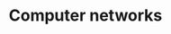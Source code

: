 ---
title: Computer networks
longTitle: 'Computer networks'
tags:
- gccommon
french:
- "[[Reseau informatique]]"
narrowerTerm:
- "[[Internet]]"
- "[[Intranets]]"
relatedTerm:
- "[[Computer crime]]"
usedFor:
- "[[Electronic networks]]"
- "[[LANs]]"
- "[[Local area networks]]"
- "[[WANs]]"
- "[[Wide area networks]]"
---